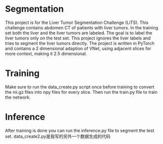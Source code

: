 # Segmentation

This project is for the Liver Tumor Segmentation Challenge (LiTS). This challenge contains abdomen CT  of patients with liver tumors. In the training set both the liver and the liver tumors are labeled. The goal is to label the liver tumors only on the test set. This project ignores the liver labels and tries to segment the liver tumors directly. The project is written in PyTorch and contains a 2 dimensional adaption of VNet, using adjacent slices for more context, making it 2.5 dimensional. 

# Training

Make sure to run the data_create.py script once before training to convert the nii.gz files into npy files for every slice. Then run the train.py file to train the network.

# Inference

After training is done you can run the inference.py file to segment the test set.
data_create2.py是我写的另外一个数据生成的代码
